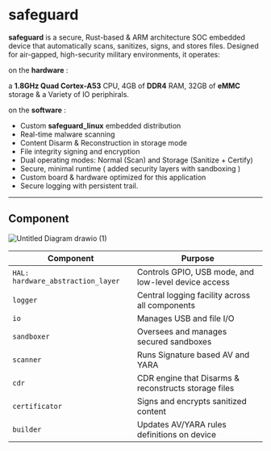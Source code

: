 # safeguard

**safeguard** is a secure, Rust-based & ARM architecture SOC embedded device that automatically scans, sanitizes, signs, and stores files. Designed for air-gapped, high-security military environments, it operates:

on the **hardware** :

a **1.8GHz Quad Cortex-A53** CPU, 4GB of **DDR4** RAM, 32GB of **eMMC** storage & a Variety of IO periphirals.

on the **software** :

- Custom **safeguard_linux** embedded distribution 
- Real-time malware scanning
- Content Disarm & Reconstruction in storage mode
- File integrity signing and encryption
- Dual operating modes: Normal (Scan) and Storage (Sanitize + Certify)
- Secure, minimal runtime ( added security layers with sandboxing )
- Custom board & hardware optimized for this application 
- Secure logging with persistent trail.


---

## Component



![Untitled Diagram drawio (1)](https://github.com/user-attachments/assets/824f0e5b-62f3-4ccc-adfb-f79c5af3c48c)


| Component              | Purpose                                      |
|--------------------|----------------------------------------------|
| `HAL: hardware_abstraction_layer` | Controls GPIO, USB mode, and low-level device access |
| `logger`           | Central logging facility across all components                    |
| `io`               | Manages USB and file I/O                     |
| `sandboxer`          | Oversees and manages secured sandboxes    |
| `scanner`          | Runs Signature based AV and YARA       |
| `cdr`       | CDR engine that Disarms & reconstructs storage files     |
| `certificator`     | Signs and encrypts sanitized content         |
| `builder`          | Updates AV/YARA rules definitions on device    |

